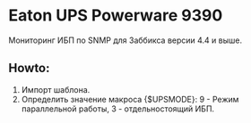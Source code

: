 # Eaton UPS Powerware 9390

Мониторинг ИБП по SNMP для Заббикса версии 4.4 и выше.

## Howto:
1. Импорт шаблона.
2. Определить значение макроса {$UPSMODE}: 9 - Режим параллельной работы, 3 - отдельностоящий ИБП.






